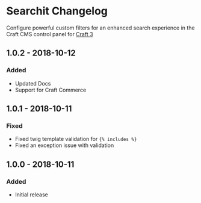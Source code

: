# Searchit Changelog
>
Configure powerful custom filters for an enhanced search experience in the Craft CMS control panel for [Craft 3](http://craftcms.com)

## 1.0.2 - 2018-10-12

### Added

*   Updated Docs
*   Support for Craft Commerce

## 1.0.1 - 2018-10-11

### Fixed

*   Fixed twig template validation for `{% includes %}`
*   Fixed an exception issue with validation

## 1.0.0 - 2018-10-11

### Added

*   Initial release

